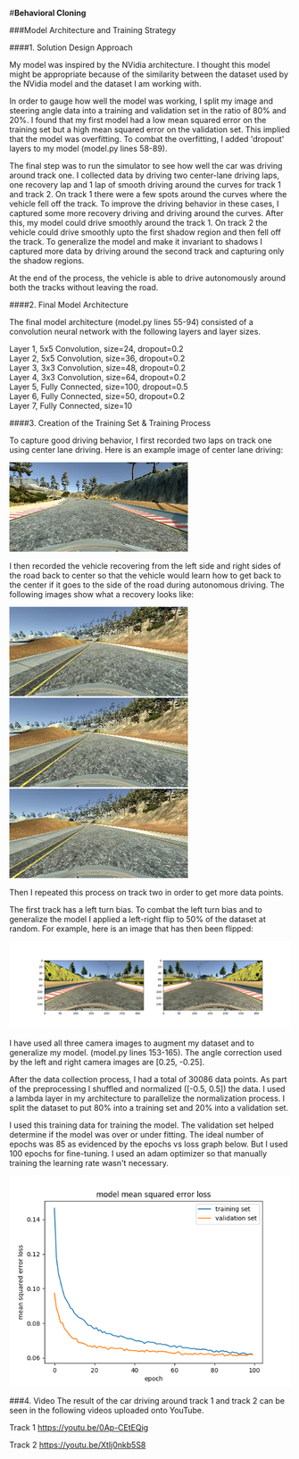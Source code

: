 #**Behavioral Cloning** 

[//]: # (Image References)

[image1]: ./images/center_lane_driving.jpg "Center Lane Driving"
[image2]: ./images/recovery_1.jpg "Recovery Driving"
[image3]: ./images/recovery_2.jpg "Recovery Driving"
[image4]: ./images/recovery_3.jpg "Recovery Driving"
[image5]: ./images/flip.png "Flip"
[image6]: ./images/epoch_vs_loss.png "Epochs vs Loss"

###Model Architecture and Training Strategy

####1. Solution Design Approach

My model was inspired by the NVidia architecture. I thought this model might be appropriate because of the similarity between the dataset used by the NVidia model and the dataset I am working with.

In order to gauge how well the model was working, I split my image and steering angle data into a training and validation set in the ratio of 80% and 20%. I found that my first model had a low mean squared error on the training set but a high mean squared error on the validation set. This implied that the model was overfitting. To combat the overfitting, I added 'dropout' layers to my model (model.py lines 58-89).

The final step was to run the simulator to see how well the car was driving around track one. I collected data by driving two center-lane driving laps, one recovery lap and 1 lap of smooth driving around the curves for track 1 and track 2. On track 1 there were a few spots around the curves where the vehicle fell off the track. To improve the driving behavior in these cases, I captured some more recovery driving and driving around the curves. After this, my model could drive smoothly around the track 1. On track 2 the vehicle could drive smoothly upto the first shadow region and then fell off the track. To generalize the model and make it invariant to shadows I captured more data by driving around the second track and capturing only the shadow regions.

At the end of the process, the vehicle is able to drive autonomously around both the tracks without leaving the road.

####2. Final Model Architecture

The final model architecture (model.py lines 55-94) consisted of a convolution neural network with the following layers and layer sizes.

Layer 1, 5x5 Convolution, size=24,  dropout=0.2<br>
Layer 2, 5x5 Convolution, size=36,  dropout=0.2<br>
Layer 3, 3x3 Convolution, size=48,  dropout=0.2<br>
Layer 4, 3x3 Convolution, size=64,  dropout=0.2<br>
Layer 5, Fully Connected, size=100, dropout=0.5<br>
Layer 6, Fully Connected, size=50,  dropout=0.2<br>
Layer 7, Fully Connected, size=10

####3. Creation of the Training Set & Training Process

To capture good driving behavior, I first recorded two laps on track one using center lane driving. Here is an example image of center lane driving:

![alt text][image1]

I then recorded the vehicle recovering from the left side and right sides of the road back to center so that the vehicle would learn how to get back to the center if it goes to the side of the road during autonomous driving. The following images show what a recovery looks like:

![alt text][image2]
![alt text][image3]
![alt text][image4]

Then I repeated this process on track two in order to get more data points.

The first track has a left turn bias. To combat the left turn bias and to generalize the model I applied a left-right flip to 50% of the dataset at random. For example, here is an image that has then been flipped:

![alt text][image5]

I have used all three camera images to augment my dataset and to generalize my model. (model.py lines 153-165). The angle correction used by the left and right camera images are [0.25, -0.25].

After the data collection process, I had a total of 30086 data points. As part of the preprocessing I shuffled and normalized ([-0.5, 0.5]) the data. I used a lambda layer in my architecture to parallelize the normalization process. I split the dataset to put 80% into a training set and 20% into a validation set.

I used this training data for training the model. The validation set helped determine if the model was over or under fitting. The ideal number of epochs was 85 as evidenced by the epochs vs loss graph below. But I used 100 epochs for fine-tuning. I used an adam optimizer so that manually training the learning rate wasn't necessary.

![alt text][image6]

###4. Video
The result of the car driving around track 1 and track 2 can be seen in the following videos uploaded onto YouTube.

Track 1
https://youtu.be/0Ap-CEtEQig

Track 2
https://youtu.be/XtIj0nkb5S8


